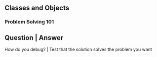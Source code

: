 ## Classes and Objects

### Problem Solving 101
Question | Answer
-----------------
How do you debug? | Test that the solution solves the problem you want